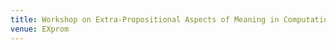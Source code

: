 ```yaml
---
title: Workshop on Extra-Propositional Aspects of Meaning in Computational Semantics
venue: EXprom
---
```

